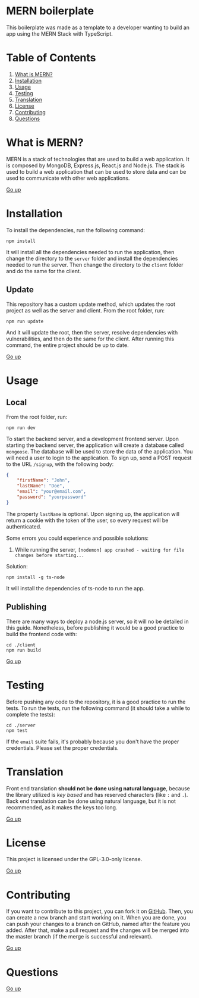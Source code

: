# MERN boilerplate

This boilerplate was made as a template to a developer wanting to build an app using the MERN Stack with TypeScript.

# Table of Contents

1. [What is MERN?](#what-is-mern)
1. [Installation](#installation)
1. [Usage](#usage)
1. [Testing](#testing)
1. [Translation](#translation)
1. [License](#license)
1. [Contributing](#contributing)
1. [Questions](#questions)

# What is MERN?

MERN is a stack of technologies that are used to build a web application. It is composed by MongoDB, Express.js, React.js and Node.js. The stack is used to build a web application that can be used to store data and can be used to communicate with other web applications.

[Go up](#table-of-contents)

# Installation

To install the dependencies, run the following command:

```
npm install
```

It will install all the dependencies needed to run the application, then change the directory to the `server` folder and install the dependencies needed to run the server. Then change the directory to the `client` folder and do the same for the client.

## Update

This repository has a custom update method, which updates the root project as well as the server and client. From the root folder, run:

```
npm run update
```

And it will update the root, then the server, resolve dependencies with vulnerabilities, and then do the same for the client. After running this command, the entire project should be up to date.

[Go up](#table-of-contents)

# Usage

## Local

From the root folder, run:

```
npm run dev
```

To start the backend server, and a development frontend server. Upon starting the backend server, the application will create a database called `mongoose`. The database will be used to store the data of the application. You will need a user to login to the application. To sign up, send a POST request to the URL `/signup`, with the following body:

```json
{
    "firstName": "John",
    "lastName": "Doe",
    "email": "your@email.com",
    "password": "yourpassword"
}
```

The property `lastName` is optional. Upon signing up, the application will return a cookie with the token of the user, so every request will be authenticated.

Some errors you could experience and possible solutions:

1. While running the server, `[nodemon] app crashed - waiting for file changes before starting...`

Solution:

```
npm install -g ts-node
```

It will install the dependencies of ts-node to run the app.

## Publishing

There are many ways to deploy a node.js server, so it will no be detailed in this guide. Nonetheless, before publishing it would be a good practice to build the frontend code with:

```
cd ./client
npm run build
```

[Go up](#table-of-contents)

# Testing

Before pushing any code to the repository, it is a good practice to run the tests. To run the tests, run the following command (it should take a while to complete the tests):

```
cd ./server
npm test
```

If the `email` suite fails, it's probably because you don't have the proper credentials. Please set the proper credentials.

# Translation

Front end translation **should not be done using natural language**, because the library utilized is _key based_ and has reserved characters (like `:` and `.`). Back end translation can be done using natural language, but it is not recommended, as it makes the keys too long.

[Go up](#table-of-contents)

# License

This project is licensed under the GPL-3.0-only license.

[Go up](#table-of-contents)

# Contributing

If you want to contribute to this project, you can fork it on [GitHub](https://github.com/AdrianCarreno/MERN-Boilerplate). Then, you can create a new branch and start working on it. When you are done, you can push your changes to a branch on GitHub, named after the feature you added. After that, make a pull request and the changes will be merged into the master branch (if the merge is successful and relevant).

[Go up](#table-of-contents)

# Questions

[Go up](#table-of-contents)

